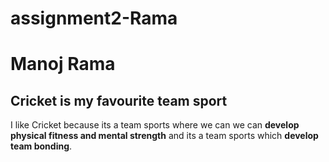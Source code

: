 # assignment2-Rama
# Manoj Rama
## Cricket is my favourite  team sport
I like Cricket because its a team sports where we can we can **develop physical fitness and mental strength** and its a team sports which **develop team bonding**.